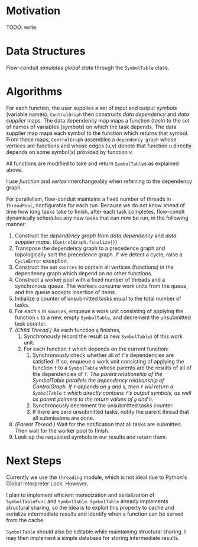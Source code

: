 # Motivation
TODO: write.

# Data Structures
Flow-conduit _simulates global state_ through the `SymbolTable` class. 

# Algorithms
For each function, the user supplies a set of input and output _symbols_ (variable names). `ControlGraph` then constructs _data dependency_ and _data supplier_ maps. The data dependency map maps a function (_task_) to the set of names of variables (_symbols_) on which the task depends. The data supplier map maps each symbol to the function which returns that symbol. From these maps, `ControlGraph` assembles a `dependency graph` whose vertices are functions and whose edges (u,v) denote that function u directly depends on some symbol(s) provided by function v.

All functions are modified to take and return `SymbolTable`s as explained above.

I use _function_ and _vertex_ interchangeably when referring to the dependency graph.

For parallelism, flow-conduit maintains a fixed number of threads in `ThreadPool`, configurable for each run. Because we do not know ahead of time how long tasks take to finish, after each task completes, flow-condit dynamically schedules any new tasks that can now be run, in the following manner:

1. Construct the _dependency graph_ from _data dependency_ and _data supplier maps_. (`ControlGraph.finalize()`)
2. Transpose the dependency graph to a precedence graph and topologically sort the precedence graph. If we detect a cycle, raise a `CycleError` exception.
3. Construct the set `sources` to contain all vertices (functions) in the dependency graph which depend on no other functions.
4. Construct a worker pool with a fixed number of threads and a synchronous queue. The workers consume work units from the queue, and the queue accepts insertion of items.
5. Initialize a counter of unsubmitted tasks equal to the total number of tasks.
6. For each `s` in `sources`, enqueue a work unit consisting of applying the function `s` to a new, empty `SymbolTable`, and decrement the unsubmitted task counter.
7. _(Child Thread.)_ As each function `g` finishes,
    1. Synchronously record the result (a new `SymbolTable`) of this work unit.
    2. For each function `f` which depends on the current function:
        1. Synchronously check whether all of `f`'s dependencies are satisfied. If so, enqueue a work unit consisting of applying the function `f` to a `SymbolTable` whose parents are the results of all of the dependencies of `f`. _The parent relationship of the SymbolTable parallels the dependency relationship of ControlGraph. If `f` depends on `g` and `h`, then `f` will return a `SymbolTable` `t` which directly contains `f`'s output symbols, as well as parent pointers to the return values of `g` and `h`._
        2. Synchronously decrement the unsubmitted tasks counter.
        3. If there are zero unsubmitted tasks, notify the parent thread that all submissions are done.
8. _(Parent Thread.)_ Wait for the notification that all tasks are submitted. Then wait for the worker pool to finish.
9. Look up the requested symbols in our results and return them. 

# Next Steps
Currently we use the `threading` module, which is not ideal due to Python's Global Interpreter Lock. However, 

I plan to implement efficient memoization and serialization of `SymbolTableFunc` and `SymbolTable`. `SymbolTable` already implements structural sharing, so the idea is to exploit this property to cache and serialize intermediate results and identify when a function can be served from the cache.

`SymbolTable` should also be editable while maintaining structural sharing. I may then implement a simple database for storing intermediate results.

